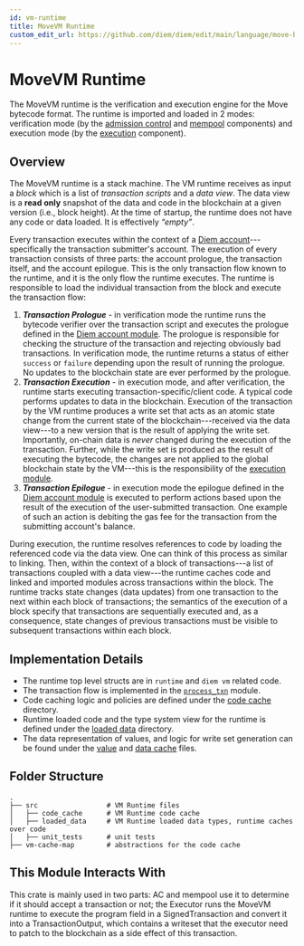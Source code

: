 ```yaml
---
id: vm-runtime
title: MoveVM Runtime
custom_edit_url: https://github.com/diem/diem/edit/main/language/move-binary-format/vm-runtime/README.md
---
```


# MoveVM Runtime

The MoveVM runtime is the verification and execution engine for the Move
bytecode format. The runtime is imported and loaded in 2 modes:
verification mode (by the [admission control](../../admission_control)
and [mempool](../../mempool) components) and execution mode (by the
[execution](../../execution) component).

## Overview

The MoveVM runtime is a stack machine. The VM runtime receives as input a
*block* which is a list of *transaction scripts* and a *data view*. The
data view is a **read only** snapshot of the data and code in the blockchain at
a given version (i.e., block height). At the time of startup, the runtime
does not have any code or data loaded. It is effectively *“empty”*.

Every transaction executes within the context of a [Diem
account](../diem-framework/modules/diem_account.mvir)---specifically the transaction
submitter's account.  The execution of every transaction consists of three
parts: the account prologue, the transaction itself, and the account
epilogue. This is the only transaction flow known to the runtime, and it is
the only flow the runtime executes. The runtime is responsible to load the
individual transaction from the block and execute the transaction flow:

1. ***Transaction Prologue*** - in verification mode the runtime runs the
   bytecode verifier over the transaction script and executes the
   prologue defined in the [Diem account
   module](../diem-framework/modules/diem_account.mvir). The prologue is responsible
   for checking the structure of the transaction and
   rejecting obviously bad transactions. In verification mode, the runtime
   returns a status of either `success` or `failure` depending upon the
   result of running the prologue. No updates to the blockchain state are
   ever performed by the prologue.
2. ***Transaction Execution*** - in execution mode, and after verification,
   the runtime starts executing transaction-specific/client code.  A typical
   code performs updates to data in the blockchain. Execution of the
   transaction by the VM runtime produces a write set that acts as an
   atomic state change from the current state of the blockchain---received
   via the data view---to a new version that is the result of applying the
   write set.  Importantly, on-chain data is _never_ changed during the
   execution of the transaction. Further, while the write set is produced as the
   result of executing the bytecode, the changes are not applied to the global
   blockchain state by the VM---this is the responsibility of the
   [execution module](../../../execution/).
3. ***Transaction Epilogue*** - in execution mode the epilogue defined in
   the [Diem account module](../diem-framework/modules/diem_account.mvir) is
   executed to perform actions based upon the result of the execution of
   the user-submitted transaction. One example of such an action is
   debiting the gas fee for the transaction from the submitting account's
   balance.

During execution, the runtime resolves references to code by loading the
referenced code via the data view. One can think of this process as similar
to linking. Then, within the context of a block of transactions---a list of
transactions coupled with a data view---the runtime caches code and
linked and imported modules across transactions within the block.
The runtime tracks state changes (data updates) from one transaction
to the next within each block of transactions; the semantics of the
execution of a block specify that transactions are sequentially executed
and, as a consequence, state changes of previous transactions must be
visible to subsequent transactions within each block.

## Implementation Details

* The runtime top level structs are in `runtime` and `diem vm` related
  code.
* The transaction flow is implemented in the [`process_txn`](./src/process_txn.rs)
  module.
* Code caching logic and policies are defined under the [code
  cache](../../move-vm/runtime/src/code_cache/) directory.
* Runtime loaded code and the type system view for the runtime is defined
  under the [loaded data](src/loaded_data/) directory.
* The data representation of values, and logic for write set generation can
  be found under the [value](./src/value.rs) and [data
  cache](./src/data_cache.rs) files.

## Folder Structure

```
.
├── src                 # VM Runtime files
│   ├── code_cache      # VM Runtime code cache
│   ├── loaded_data     # VM Runtime loaded data types, runtime caches over code
│   ├── unit_tests      # unit tests
├── vm-cache-map        # abstractions for the code cache
```

## This Module Interacts With

This crate is mainly used in two parts: AC and mempool use it to determine
if it should accept a transaction or not; the Executor runs the MoveVM
runtime to execute the program field in a SignedTransaction and convert
it into a TransactionOutput, which contains a writeset that the
executor need to patch to the blockchain as a side effect of this
transaction.
